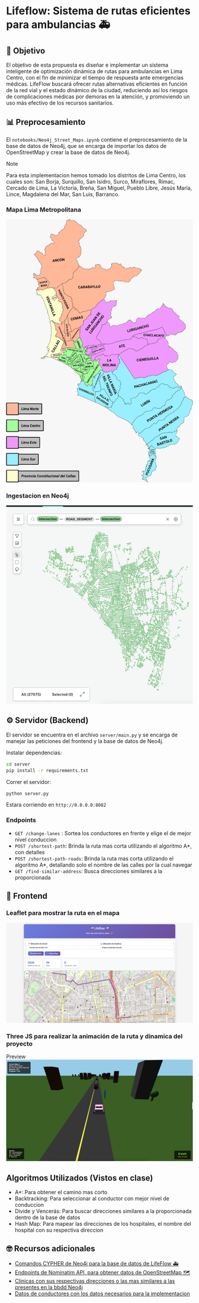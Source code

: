 # Lifeflow: Sistema de rutas eficientes para ambulancias 🚑

## 🎯 Objetivo
El objetivo de esta propuesta es diseñar e implementar un sistema inteligente de optimización dinámica de rutas para ambulancias en Lima Centro, con el fin de minimizar el tiempo de respuesta ante emergencias médicas. LifeFlow buscará ofrecer rutas alternativas eficientes en función de la red vial y el estado dinámico de la ciudad, reduciendo así los riesgos de complicaciones médicas por demoras en la atención, y promoviendo un uso más efectivo de los recursos sanitarios.


## 📊 Preprocesamiento
El `notebooks/Neo4j_Street_Maps.ipynb` contiene el preprocesamiento de la base de datos de Neo4j, que se encarga de importar los datos de OpenStreetMap y crear la base de datos de Neo4j.

>[!NOTE]
> Para esta implementacion hemos tomado los distritos de Lima Centro, los cuales son: San Borja, Surquillo, San Isidro, Surco, Miraflores, Rímac, Cercado de Lima, La Victoria, Breña, San Miguel, Pueblo Libre, Jesús María, Lince, Magdalena del Mar, San Luis, Barranco.

### Mapa Lima Metropolitana
![alt text](./imgs/mapa_lima_metro.png)

### Ingestacion en Neo4j
![alt text](./imgs/lima_centro_neo4j.png)

## ⚙️ Servidor (Backend)
El servidor se encuentra en el archivo `server/main.py` y se encarga de manejar las peticiones del frontend y la base de datos de Neo4j.

Instalar dependencias: 
```sh
cd server
pip install -r requirements.txt
```

Correr el servidor: 
```sh
python server.py
```
Estara corriendo en `http://0.0.0.0:8082`

### Endpoints
- `GET /change-lanes` : Sortea los conductores en frente y elige el de mejor nivel conduccion
- `POST /shortest-path`: Brinda la ruta mas corta utilizando el algoritmo A*, con detalles
- `POST /shortest-path-roads`: Brinda la ruta mas corta utilizando el algoritmo A*, detallando solo el nombre de las calles por la cual navegar
- `GET /find-similar-address`: Busca direcciones similares a la proporcionada


## 🌺 Frontend
### Leaflet para mostrar la ruta en el mapa
![alt text](imgs/leaflet_route.png)

### Three JS para realizar la animación de la ruta y dinamica del proyecto
Preview
![alt text](./imgs/threeJspreview.png)

## Algoritmos Utilizados (Vistos en clase)
- A*: Para obtener el camino mas corto
- Backtracking: Para seleccionar al conductor con mejor nivel de conduccion
- Divide y Vencerás: Para buscar direcciones similares a la proporcionada dentro de la base de datos
- Hash Map: Para mapear las direcciones de los hospitales, el nombre del hospital con su respectiva direccion

## 🤓 Recursos adicionales
- [Comandos CYPHER de Neo4j para la base de datos de LifeFlow 🚑](data/commands_neo4j.md)
- [Endpoints de Nominatim API, para obtener datos de OpenStreetMap 🗺️](data/nominatim_api.md)
- [Clinicas con sus respectivas direcciones o las mas similares a las presentes en la bbdd Neo4j](data/clinicas.json)
- [Datos de conductores con los datos necesarios para la implementacion](data/placas_carros.csv)